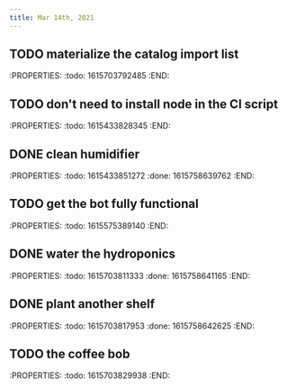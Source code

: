 ```yaml
---
title: Mar 14th, 2021
---
```


## TODO materialize the catalog import list
:PROPERTIES:
:todo: 1615703792485
:END:
## TODO don't need to install node in the CI script
:PROPERTIES:
:todo: 1615433828345
:END:
## DONE clean humidifier
:PROPERTIES:
:todo: 1615433851272
:done: 1615758639762
:END:
## TODO get the bot fully functional
:PROPERTIES:
:todo: 1615575389140
:END:
## DONE water the hydroponics
:PROPERTIES:
:todo: 1615703811333
:done: 1615758641165
:END:
## DONE plant another shelf
:PROPERTIES:
:todo: 1615703817953
:done: 1615758642625
:END:
## TODO the coffee bob
:PROPERTIES:
:todo: 1615703829938
:END:

